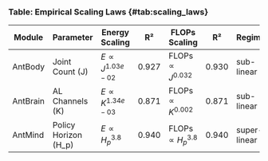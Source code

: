 ### Table: Empirical Scaling Laws {#tab:scaling_laws}

| Module | Parameter | Energy Scaling | R² | FLOPs Scaling | R² | Regime |
|--------|-----------|----------------|----|--------------|----|--------|
| AntBody | Joint Count (J) | $E \propto J^{1.03e-02}$ | 0.927 | $\text{FLOPs} \propto J^{0.032}$ | 0.930 | sub-linear |
| AntBrain | AL Channels (K) | $E \propto K^{1.34e-03}$ | 0.871 | $\text{FLOPs} \propto K^{0.002}$ | 0.871 | sub-linear |
| AntMind | Policy Horizon (H_p) | $E \propto H_p^{3.8}$ | 0.940 | $\text{FLOPs} \propto H_p^{3.8}$ | 0.940 | super-linear |